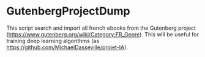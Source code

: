 # GutenbergProjectDump
This script search and import all french ebooks from the Gutenberg project (https://www.gutenberg.org/wiki/Category:FR_Genre). 
This will be useful for training deep learning algorithms (as https://github.com/MichaelDasseville/projet-IA). 
